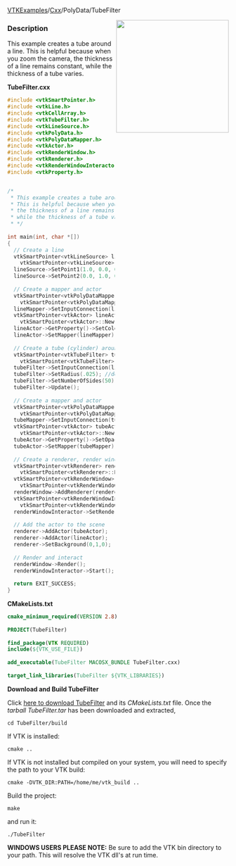 [VTKExamples](Home)/[Cxx](Cxx)/PolyData/TubeFilter

<img align="right" src="https://github.com/lorensen/VTKExamples/raw/master/Testing/Baseline/PolyData/TestTubeFilter.png" width="256" />

### Description
This example creates a tube around a line. This is helpful because when you zoom the camera, the thickness of a line remains constant, while the thickness of a tube varies.

**TubeFilter.cxx**
```c++
#include <vtkSmartPointer.h>
#include <vtkLine.h>
#include <vtkCellArray.h>
#include <vtkTubeFilter.h>
#include <vtkLineSource.h>
#include <vtkPolyData.h>
#include <vtkPolyDataMapper.h>
#include <vtkActor.h>
#include <vtkRenderWindow.h>
#include <vtkRenderer.h>
#include <vtkRenderWindowInteractor.h>
#include <vtkProperty.h>


/*
 * This example creates a tube around a line. 
 * This is helpful because when you zoom the camera, 
 * the thickness of a line remains constant, 
 * while the thickness of a tube varies.
 * */
 
int main(int, char *[])
{
  // Create a line
  vtkSmartPointer<vtkLineSource> lineSource = 
    vtkSmartPointer<vtkLineSource>::New();
  lineSource->SetPoint1(1.0, 0.0, 0.0);
  lineSource->SetPoint2(0.0, 1.0, 0.0);
 
  // Create a mapper and actor
  vtkSmartPointer<vtkPolyDataMapper> lineMapper = 
    vtkSmartPointer<vtkPolyDataMapper>::New();
  lineMapper->SetInputConnection(lineSource->GetOutputPort());
  vtkSmartPointer<vtkActor> lineActor = 
    vtkSmartPointer<vtkActor>::New();
  lineActor->GetProperty()->SetColor(0.0,0.0,0.1); // Give some color to the line
  lineActor->SetMapper(lineMapper);
 
  // Create a tube (cylinder) around the line
  vtkSmartPointer<vtkTubeFilter> tubeFilter = 
    vtkSmartPointer<vtkTubeFilter>::New();
  tubeFilter->SetInputConnection(lineSource->GetOutputPort());
  tubeFilter->SetRadius(.025); //default is .5
  tubeFilter->SetNumberOfSides(50);
  tubeFilter->Update();
 
  // Create a mapper and actor
  vtkSmartPointer<vtkPolyDataMapper> tubeMapper = 
    vtkSmartPointer<vtkPolyDataMapper>::New();
  tubeMapper->SetInputConnection(tubeFilter->GetOutputPort());
  vtkSmartPointer<vtkActor> tubeActor = 
    vtkSmartPointer<vtkActor>::New();
  tubeActor->GetProperty()->SetOpacity(0.5); //Make the tube have some transparency.
  tubeActor->SetMapper(tubeMapper);
   
  // Create a renderer, render window, and interactor
  vtkSmartPointer<vtkRenderer> renderer = 
    vtkSmartPointer<vtkRenderer>::New();
  vtkSmartPointer<vtkRenderWindow> renderWindow = 
    vtkSmartPointer<vtkRenderWindow>::New();
  renderWindow->AddRenderer(renderer);
  vtkSmartPointer<vtkRenderWindowInteractor> renderWindowInteractor = 
    vtkSmartPointer<vtkRenderWindowInteractor>::New();
  renderWindowInteractor->SetRenderWindow(renderWindow);
 
  // Add the actor to the scene
  renderer->AddActor(tubeActor);
  renderer->AddActor(lineActor);
  renderer->SetBackground(0,1,0);
 
  // Render and interact
  renderWindow->Render();
  renderWindowInteractor->Start();
 
  return EXIT_SUCCESS;
}
```
**CMakeLists.txt**
```cmake
cmake_minimum_required(VERSION 2.8)
 
PROJECT(TubeFilter)
 
find_package(VTK REQUIRED)
include(${VTK_USE_FILE})
 
add_executable(TubeFilter MACOSX_BUNDLE TubeFilter.cxx)
 
target_link_libraries(TubeFilter ${VTK_LIBRARIES})
```

**Download and Build TubeFilter**

Click [here to download TubeFilter](https://github.com/lorensen/VTKWikiExamplesTarballs/raw/master/TubeFilter.tar) and its *CMakeLists.txt* file.
Once the *tarball TubeFilter.tar* has been downloaded and extracted,
```
cd TubeFilter/build 
```
If VTK is installed:
```
cmake ..
```
If VTK is not installed but compiled on your system, you will need to specify the path to your VTK build:
```
cmake -DVTK_DIR:PATH=/home/me/vtk_build ..
```
Build the project:
```
make
```
and run it:
```
./TubeFilter
```
**WINDOWS USERS PLEASE NOTE:** Be sure to add the VTK bin directory to your path. This will resolve the VTK dll's at run time.

